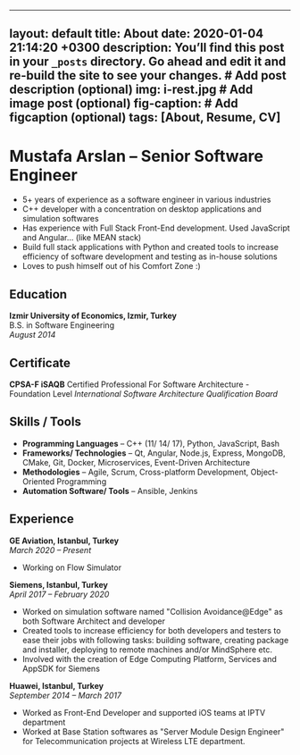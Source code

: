 
---
layout: default
title: About
date: 2020-01-04 21:14:20 +0300
description: You’ll find this post in your `_posts` directory. Go ahead and edit it and re-build the site to see your changes. # Add post description (optional)
img: i-rest.jpg # Add image post (optional)
fig-caption: # Add figcaption (optional)
tags: [About, Resume, CV]
---
# Mustafa  Arslan &ndash; Senior Software Engineer
- 5+ years of experience as a software engineer in various industries
- C++ developer with a concentration on desktop applications and simulation softwares
- Has experience with Full Stack Front-End development. Used JavaScript and Angular... (like MEAN stack)
- Build full stack applications with Python and created tools to increase efficiency of software development and testing as in-house solutions
- Loves to push himself out of his Comfort Zone :)

## Education
**Izmir University of Economics, Izmir, Turkey**  
B.S. in Software Engineering   
*August 2014*  

## Certificate
**CPSA-F iSAQB**
Certified Professional For Software Architecture - Foundation Level
*International Software Architecture
Qualification Board*

## Skills / Tools
- **Programming Languages** &ndash; C++ (11/ 14/ 17), Python, JavaScript, Bash
- **Frameworks/ Technologies** &ndash; Qt, Angular, Node.js, Express, MongoDB, CMake, Git, Docker, Microservices, Event-Driven Architecture
- **Methodologies** &ndash; Agile, Scrum, Cross-platform Development, Object-Oriented Programming
- **Automation Software/ Tools** &ndash; Ansible, Jenkins

## Experience
**GE Aviation, Istanbul, Turkey**  
*March 2020 &ndash; Present*  
- Working on Flow Simulator

**Siemens, Istanbul, Turkey**  
*April 2017 &ndash; February 2020* 
- Worked on simulation software named "Collision Avoidance@Edge" as both Software Architect and developer
- Created tools to increase efficiency for both developers and testers to ease their jobs with following tasks: building software, creating package and installer, deploying to remote machines and/or MindSphere etc.
- Involved with the creation of Edge Computing Platform, Services and AppSDK for Siemens

**Huawei, Istanbul, Turkey**  
*September 2014 &ndash; March 2017*
-  Worked as Front-End Developer and supported iOS teams at IPTV department
- Worked at Base Station softwares as "Server Module Design Engineer" for Telecommunication projects at Wireless LTE department.
